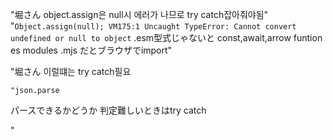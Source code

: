"堀さん
object.assign은 null시 에러가 나므로 try catch잡아줘야됨"	"```Object.assign(null);
VM175:1 Uncaught TypeError: Cannot convert undefined or null to object```
.esm型式じゃないと
const,await,arrow funtion
es modules .mjs  だとブラウザでimport"


"堀さん
이럴떄는 try catch필요

	"json.parse
パースできるかどうか
判定難しいときはtry catch

"

